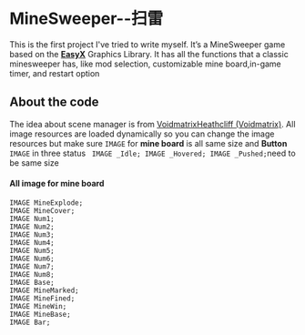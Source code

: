 # MineSweeper--扫雷
This is the first project I've tried to write myself. It’s a MineSweeper game based on the **[EasyX](https://easyx.cn/)** Graphics Library. It has all the functions that a classic minesweeper has, like mod selection, customizable mine board,in-game timer, and restart option<br>


## About the code
The idea about scene manager is from [VoidmatrixHeathcliff (Voidmatrix)](https://github.com/VoidmatrixHeathcliff).
All image resources are loaded dynamically so you can change the image resources but make sure `IMAGE` for **mine board** is all same size and **Button** `IMAGE` in three status ` IMAGE _Idle; IMAGE _Hovered; IMAGE _Pushed;`need to be same size

#### All image for mine board
```
IMAGE MineExplode;
IMAGE MineCover;
IMAGE Num1;
IMAGE Num2;
IMAGE Num3;
IMAGE Num4;
IMAGE Num5;
IMAGE Num6;
IMAGE Num7;
IMAGE Num8;
IMAGE Base;
IMAGE MineMarked;
IMAGE MineFined;
IMAGE MineWin;
IMAGE MineBase;
IMAGE Bar;
